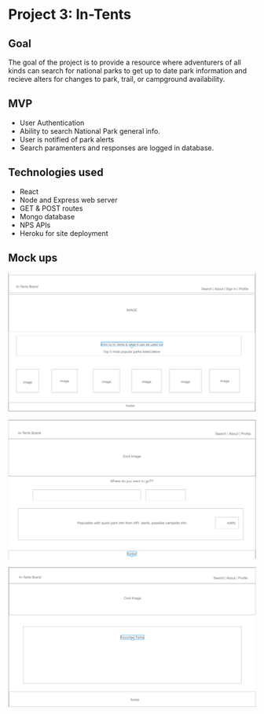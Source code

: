 # Project 3: In-Tents

## Goal
The goal of the project is to provide a resource where adventurers of all kinds can search for national parks to get up to date park information and recieve alters for changes to park, trail, or campground availability.

## MVP
* User Authentication 
* Ability to search National Park general info.
* User is notified of park alerts
* Search paramenters and responses are logged in database.

## Technologies used
* React
* Node and Express web server
* GET & POST routes
* Mongo database
* NPS APIs
* Heroku for site deployment


## Mock ups

![](images/Mock1.png)

![](images/Mock2.png)

![](images/Mock3.png)
